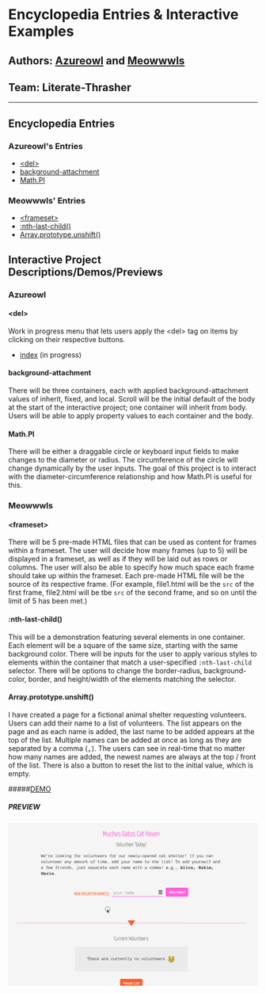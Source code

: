 # Encyclopedia Entries & Interactive Examples
## Authors: [Azureowl](http://github.com/azureowl) and [Meowwwls](http://github.com/meowwwls)
## Team: Literate-Thrasher

***

## Encyclopedia Entries

### Azureowl's Entries

* [&lt;del>](del-entry.md)
* [background-attachment](bg-att-entry.md) 
* [Math.PI](math-pi-entry.md)  


### Meowwwls' Entries

* [&lt;frameset>](frameset-entry.md)
* [:nth-last-child()](nthlastchild-entry.md)  
* [Array.prototype.unshift()](array-unshift-entry.md)

## Interactive Project Descriptions/Demos/Previews

### Azureowl
#### &lt;del>  
Work in progress menu that lets users apply the &lt;del> tag on items by clicking on their respective buttons.    

* [index](../encyclopedia-entries-interactive/del-index.html)  (in progress)

#### background-attachment  
There will be three containers, each with applied background-attachment values of inherit, fixed, and local. Scroll will be the initial default of the body at the start of the interactive project; one container will inherit from body. Users will be able to apply property values to each container and the body.  

#### Math.PI  
There will be either a draggable circle or keyboard input fields to make changes to the diameter or radius. The circumference of the circle will change dynamically by the user inputs. The goal of this project is to interact with the diameter-circumference relationship and how Math.PI is useful for this.

### Meowwwls

#### &lt;frameset>

There will be 5 pre-made HTML files that can be used as content for frames within a frameset. The user will decide how many frames (up to 5) will be displayed in a frameset, as well as if they will be laid out as rows or columns. The user will also be able to specify how much space each frame should take up within the frameset. Each pre-made HTML file will be the source of its respective frame. (For example, file1.html will be the `src` of the first frame, file2.html will be tbe `src` of the second frame, and so on until the limit of 5 has been met.) 

#### :nth-last-child()

This will be a demonstration featuring several elements in one container. Each element will be a square of the same size, starting with the same background color. There will be inputs for the user to apply various styles to elements within the container that match a user-specified `:nth-last-child` selector. There will be options to change the border-radius, background-color, border, and height/width of the elements matching the selector. 

#### Array.prototype.unshift()

I have created a page for a fictional animal shelter requesting volunteers. Users can add their name to a list of volunteers. The list appears on the page and as each name is added, the last name to be added appears at the top of the list. Multiple names can be added at once as long as they are separated by a comma (<kbd>,</kbd>). The users can see in real-time that no matter how many names are added, the newest names are always at the top / front of the list. There is also a button to reset the list to the initial value, which is empty.

#####[DEMO](http://meowwwls.github.io/encyclopedia-md-profilesUI/encyclopedia-entries-interactive/unshift.html)

##### PREVIEW
![demonstration of names being added to the list](https://github.com/meowwwls/encyclopedia-md-profilesUI/blob/master/encyclopedia-entries/img/unshift-prev.gif?raw=true)

